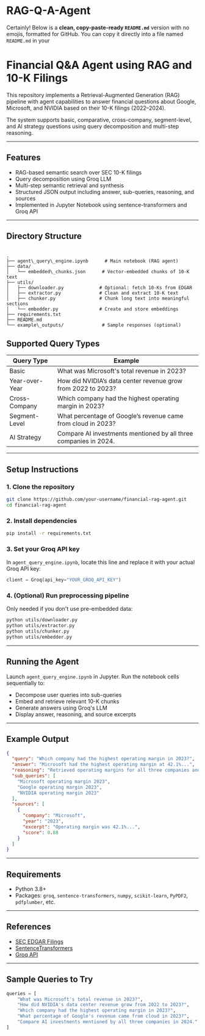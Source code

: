 # RAG-Q-A-Agent
Certainly! Below is a **clean, copy-paste-ready `README.md`** version with no emojis, formatted for GitHub. You can copy it directly into a file named `README.md` in your 
# Financial Q&A Agent using RAG and 10-K Filings

This repository implements a Retrieval-Augmented Generation (RAG) pipeline with agent capabilities to answer financial questions about Google, Microsoft, and NVIDIA based on their 10-K filings (2022–2024).

The system supports basic, comparative, cross-company, segment-level, and AI strategy questions using query decomposition and multi-step reasoning.

---

## Features

- RAG-based semantic search over SEC 10-K filings
- Query decomposition using Groq LLM
- Multi-step semantic retrieval and synthesis
- Structured JSON output including answer, sub-queries, reasoning, and sources
- Implemented in Jupyter Notebook using sentence-transformers and Groq API

---

## Directory Structure

```

.
├── agent\_query\_engine.ipynb      # Main notebook (RAG agent)
├── data/
│   └── embedded\_chunks.json      # Vector-embedded chunks of 10-K text
├── utils/
│   ├── downloader.py             # Optional: fetch 10-Ks from EDGAR
│   ├── extractor.py              # Clean and extract 10-K text
│   ├── chunker.py                # Chunk long text into meaningful sections
│   └── embedder.py               # Create and store embeddings
├── requirements.txt
├── README.md
└── example\_outputs/              # Sample responses (optional)

````

## Supported Query Types

| Query Type       | Example                                                                 |
|------------------|-------------------------------------------------------------------------|
| Basic            | What was Microsoft's total revenue in 2023?                            |
| Year-over-Year   | How did NVIDIA’s data center revenue grow from 2022 to 2023?           |
| Cross-Company    | Which company had the highest operating margin in 2023?                |
| Segment-Level    | What percentage of Google’s revenue came from cloud in 2023?           |
| AI Strategy      | Compare AI investments mentioned by all three companies in 2024.       |

---

## Setup Instructions

### 1. Clone the repository

```bash
git clone https://github.com/your-username/financial-rag-agent.git
cd financial-rag-agent
````

### 2. Install dependencies

```bash
pip install -r requirements.txt
```

### 3. Set your Groq API key

In `agent_query_engine.ipynb`, locate this line and replace it with your actual Groq API key:

```python
client = Groq(api_key="YOUR_GROQ_API_KEY")
```

### 4. (Optional) Run preprocessing pipeline

Only needed if you don't use pre-embedded data:

```bash
python utils/downloader.py
python utils/extractor.py
python utils/chunker.py
python utils/embedder.py
```

---

## Running the Agent

Launch `agent_query_engine.ipynb` in Jupyter. Run the notebook cells sequentially to:

* Decompose user queries into sub-queries
* Embed and retrieve relevant 10-K chunks
* Generate answers using Groq's LLM
* Display answer, reasoning, and source excerpts

---

## Example Output

```json
{
  "query": "Which company had the highest operating margin in 2023?",
  "answer": "Microsoft had the highest operating margin at 42.1%...",
  "reasoning": "Retrieved operating margins for all three companies and compared.",
  "sub_queries": [
    "Microsoft operating margin 2023",
    "Google operating margin 2023",
    "NVIDIA operating margin 2023"
  ],
  "sources": [
    {
      "company": "Microsoft",
      "year": "2023",
      "excerpt": "Operating margin was 42.1%...",
      "score": 0.88
    }
  ]
}
```

---

## Requirements

* Python 3.8+
* Packages: `groq`, `sentence-transformers`, `numpy`, `scikit-learn`, `PyPDF2`, `pdfplumber`, etc.

---

## References

* [SEC EDGAR Filings](https://www.sec.gov/edgar.shtml)
* [SentenceTransformers](https://www.sbert.net/)
* [Groq API](https://console.groq.com/)

---

## Sample Queries to Try

```python
queries = [
    "What was Microsoft's total revenue in 2023?",
    "How did NVIDIA's data center revenue grow from 2022 to 2023?",
    "Which company had the highest operating margin in 2023?",
    "What percentage of Google's revenue came from cloud in 2023?",
    "Compare AI investments mentioned by all three companies in 2024."
]
```
